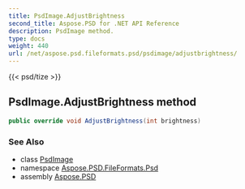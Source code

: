 ```yaml
---
title: PsdImage.AdjustBrightness
second_title: Aspose.PSD for .NET API Reference
description: PsdImage method. 
type: docs
weight: 440
url: /net/aspose.psd.fileformats.psd/psdimage/adjustbrightness/
---
```

{{< psd/tize >}}
## PsdImage.AdjustBrightness method

```csharp
public override void AdjustBrightness(int brightness)
```

### See Also

* class [PsdImage](../)
* namespace [Aspose.PSD.FileFormats.Psd](../../psdimage/)
* assembly [Aspose.PSD](../../../)


